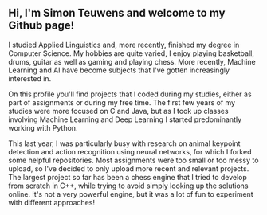 ## Hi, I'm Simon Teuwens and welcome to my Github page!

I studied Applied Linguistics and, more recently, finished my degree in Computer Science.
My hobbies are quite varied, I enjoy playing basketball, drums, guitar as well as gaming and playing chess.
More recently, Machine Learning and AI have become subjects that I've gotten increasingly interested in.

On this profile you'll find projects that I coded during my studies, either as part of assignments or during my free time.
The first few years of my studies were more focused on C and Java, but as I took up classes involving Machine Learning and Deep Learning I started predominantly working with Python.

This last year, I was particularly busy with research on animal keypoint detection and action recognition using neural networks, for which I forked some helpful repositories.
Most assignments were too small or too messy to upload, so I've decided to only upload more recent and relevant projects.
The largest project so far has been a chess engine that I tried to develop from scratch in C++, while trying to avoid simply looking up the solutions online.
It's not a very powerful engine, but it was a lot of fun to experiment with different approaches!


<!---
steuwe/steuwe is a ✨ special ✨ repository because its `README.md` (this file) appears on your GitHub profile.
You can click the Preview link to take a look at your changes.
--->
